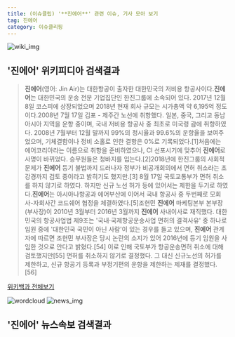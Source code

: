 ```yaml
---
title: (이슈클립) '**진에어**' 관련 이슈, 기사 모아 보기
tag: 진에어
category: 이슈클리핑
---
```

![wiki_img](https://user-images.githubusercontent.com/42597476/44503234-41136a80-a6d0-11e8-9071-6fc6418eafe4.png)
## **'**진에어**'** 위키피디아 검색결과
>**진에어**(영어: Jin Air)는 대한항공이 출자한 대한민국의 저비용 항공사이다.**진에어**는 대한민국의 운송 전문 기업집단인 한진그룹에 소속되어 있다. 2017년 12월 8일 코스피에 상장되었으며 2018년 현재 회사 규모는 시가총액 약 6,195억 정도이다.2008년 7월 17일 김포 - 제주간 노선에 취항했다. 일본, 중국, 그리고 동남아시아 지역을 운항 중이며, 국내 저비용 항공사 중 최초로 미국령 괌에 취항하였다. 2008년 7월부터 12월 말까지 99%의 정시율과 99.6%의 운항율을 보여주었으며, 기체결함이나 정비 소홀로 인한 결항은 0%로 기록되었다.[1]처음에는 에어코리아라는 이름으로 취항을 준비하였으나, CI 선포시기에 맞추어 **진에어**로 사명이 바뀌었다. 승무원들은 청바지를 입는다.[2]2018년에 한진그룹의 사회적 문제가 **진에어** 등기 불법까지 드러나자 정부가 비공개회의에서 면허 취소라는 초강경까지 검토 중이라고 밝히기도 했지만.[3] 8월 17일 국토교통부가 면허 취소를 하지 않기로 하였다. 하지만 신규 노선 허가 등에 있어서는 제한을 두기로 하였다.**진에어**는 아시아나항공과 에어부산에 이어서 국내 항공사 중 두번째로 모회사-자회사간 코드쉐어 협정을 체결하였다.[5]조현민 **진에어** 마케팅본부 본부장 (부사장)이 2010년 3월부터 2016년 3월까지 **진에어** 사내이사로 재직했다. 대한민국의 항공사업법 제9조는 '국내·국제항공운송사업 면허의 결격사유' 중 하나로 임원 중에 '대한민국 국민이 아닌 사람'이 있는 경우를 들고 있으며, **진에어** 관계자에 따르면 조현민 부사장은 당시 논란의 소지가 있어 2016년에 등기 임원을 사임한 것으로 안다고 밝혔다.[54] 이로 인해 국토부가 항공운송면허 취소에 대해 검토했지만[55] 면허를 취소하지 않기로 결정했다. 그 대신 신규노선의 허가를 제한하고, 신규 항공기 등록과 부정기편의 운항을 제한하는 제재를 결정했다.[56]

<a href="https://ko.wikipedia.org/wiki/진에어" target="_blank">위키백과 전체보기</a>

![wordcloud](https://s3.ap-northeast-2.amazonaws.com/lyrics101-wordcloud/2018-09-17-1537191182.png)
![news_img](https://user-images.githubusercontent.com/42597476/44507050-1206f400-a6e4-11e8-8d98-7ffbfebb353f.png)
## **'**진에어**'** 뉴스속보 검색결과


